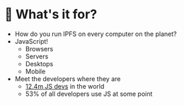 # 🤔 What's it for?

* How do you run IPFS on every computer on the planet?
* JavaScript!
  * Browsers
  * Servers
  * Desktops
  * Mobile
* Meet the developers where they are
  * [12.4m JS devs](https://www.developernation.net/blog/infographic-programming-languages-adoption-trends-2020) in the world
  * 53% of all developers use JS at some point